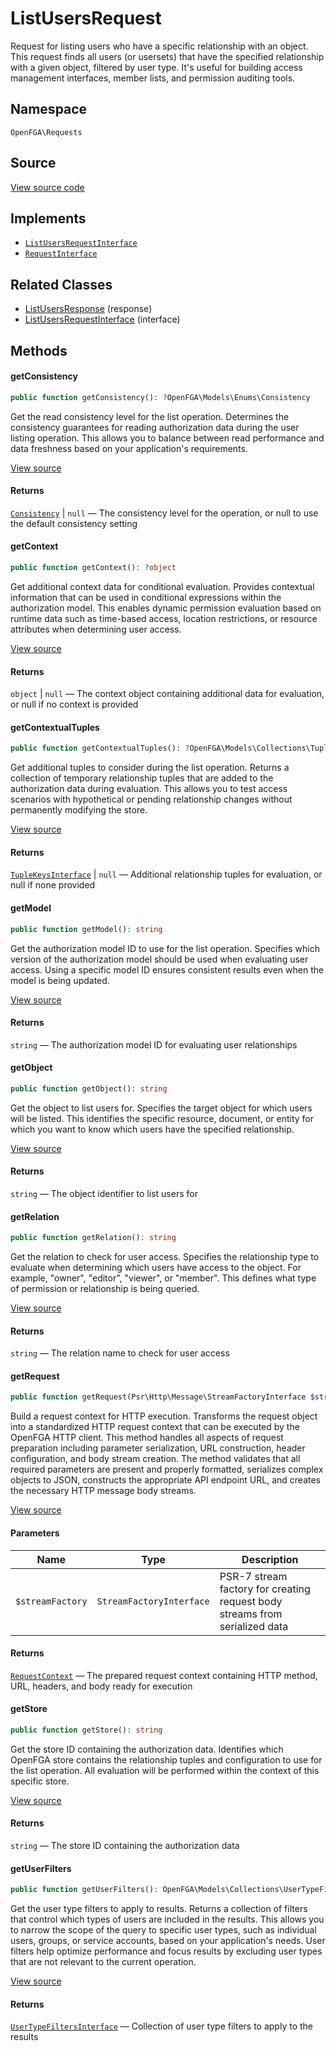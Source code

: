 # ListUsersRequest

Request for listing users who have a specific relationship with an object. This request finds all users (or usersets) that have the specified relationship with a given object, filtered by user type. It&#039;s useful for building access management interfaces, member lists, and permission auditing tools.

## Namespace

`OpenFGA\Requests`

## Source

[View source code](https://github.com/evansims/openfga-php/blob/main/src/Requests/ListUsersRequest.php)

## Implements

* [`ListUsersRequestInterface`](ListUsersRequestInterface.md)
* [`RequestInterface`](RequestInterface.md)

## Related Classes

* [ListUsersResponse](Responses/ListUsersResponse.md) (response)
* [ListUsersRequestInterface](Requests/ListUsersRequestInterface.md) (interface)

## Methods

#### getConsistency

```php
public function getConsistency(): ?OpenFGA\Models\Enums\Consistency

```

Get the read consistency level for the list operation. Determines the consistency guarantees for reading authorization data during the user listing operation. This allows you to balance between read performance and data freshness based on your application&#039;s requirements.

[View source](https://github.com/evansims/openfga-php/blob/main/src/Requests/ListUsersRequest.php#L82)

#### Returns

[`Consistency`](Models/Enums/Consistency.md) &#124; `null` — The consistency level for the operation, or null to use the default consistency setting

#### getContext

```php
public function getContext(): ?object

```

Get additional context data for conditional evaluation. Provides contextual information that can be used in conditional expressions within the authorization model. This enables dynamic permission evaluation based on runtime data such as time-based access, location restrictions, or resource attributes when determining user access.

[View source](https://github.com/evansims/openfga-php/blob/main/src/Requests/ListUsersRequest.php#L91)

#### Returns

`object` &#124; `null` — The context object containing additional data for evaluation, or null if no context is provided

#### getContextualTuples

```php
public function getContextualTuples(): ?OpenFGA\Models\Collections\TupleKeysInterface

```

Get additional tuples to consider during the list operation. Returns a collection of temporary relationship tuples that are added to the authorization data during evaluation. This allows you to test access scenarios with hypothetical or pending relationship changes without permanently modifying the store.

[View source](https://github.com/evansims/openfga-php/blob/main/src/Requests/ListUsersRequest.php#L100)

#### Returns

[`TupleKeysInterface`](Models/Collections/TupleKeysInterface.md) &#124; `null` — Additional relationship tuples for evaluation, or null if none provided

#### getModel

```php
public function getModel(): string

```

Get the authorization model ID to use for the list operation. Specifies which version of the authorization model should be used when evaluating user access. Using a specific model ID ensures consistent results even when the model is being updated.

[View source](https://github.com/evansims/openfga-php/blob/main/src/Requests/ListUsersRequest.php#L109)

#### Returns

`string` — The authorization model ID for evaluating user relationships

#### getObject

```php
public function getObject(): string

```

Get the object to list users for. Specifies the target object for which users will be listed. This identifies the specific resource, document, or entity for which you want to know which users have the specified relationship.

[View source](https://github.com/evansims/openfga-php/blob/main/src/Requests/ListUsersRequest.php#L118)

#### Returns

`string` — The object identifier to list users for

#### getRelation

```php
public function getRelation(): string

```

Get the relation to check for user access. Specifies the relationship type to evaluate when determining which users have access to the object. For example, &quot;owner&quot;, &quot;editor&quot;, &quot;viewer&quot;, or &quot;member&quot;. This defines what type of permission or relationship is being queried.

[View source](https://github.com/evansims/openfga-php/blob/main/src/Requests/ListUsersRequest.php#L127)

#### Returns

`string` — The relation name to check for user access

#### getRequest

```php
public function getRequest(Psr\Http\Message\StreamFactoryInterface $streamFactory): OpenFGA\Network\RequestContext

```

Build a request context for HTTP execution. Transforms the request object into a standardized HTTP request context that can be executed by the OpenFGA HTTP client. This method handles all aspects of request preparation including parameter serialization, URL construction, header configuration, and body stream creation. The method validates that all required parameters are present and properly formatted, serializes complex objects to JSON, constructs the appropriate API endpoint URL, and creates the necessary HTTP message body streams.

[View source](https://github.com/evansims/openfga-php/blob/main/src/Requests/ListUsersRequest.php#L138)

#### Parameters

| Name             | Type                     | Description                                                                 |
| ---------------- | ------------------------ | --------------------------------------------------------------------------- |
| `$streamFactory` | `StreamFactoryInterface` | PSR-7 stream factory for creating request body streams from serialized data |

#### Returns

[`RequestContext`](Network/RequestContext.md) — The prepared request context containing HTTP method, URL, headers, and body ready for execution

#### getStore

```php
public function getStore(): string

```

Get the store ID containing the authorization data. Identifies which OpenFGA store contains the relationship tuples and configuration to use for the list operation. All evaluation will be performed within the context of this specific store.

[View source](https://github.com/evansims/openfga-php/blob/main/src/Requests/ListUsersRequest.php#L172)

#### Returns

`string` — The store ID containing the authorization data

#### getUserFilters

```php
public function getUserFilters(): OpenFGA\Models\Collections\UserTypeFiltersInterface

```

Get the user type filters to apply to results. Returns a collection of filters that control which types of users are included in the results. This allows you to narrow the scope of the query to specific user types, such as individual users, groups, or service accounts, based on your application&#039;s needs. User filters help optimize performance and focus results by excluding user types that are not relevant to the current operation.

[View source](https://github.com/evansims/openfga-php/blob/main/src/Requests/ListUsersRequest.php#L181)

#### Returns

[`UserTypeFiltersInterface`](Models/Collections/UserTypeFiltersInterface.md) — Collection of user type filters to apply to the results
